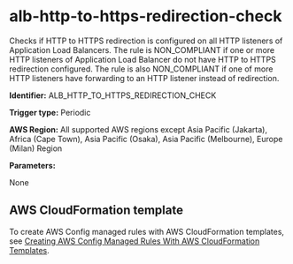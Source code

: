 # alb\-http\-to\-https\-redirection\-check<a name="alb-http-to-https-redirection-check"></a>

Checks if HTTP to HTTPS redirection is configured on all HTTP listeners of Application Load Balancers\. The rule is NON\_COMPLIANT if one or more HTTP listeners of Application Load Balancer do not have HTTP to HTTPS redirection configured\. The rule is also NON\_COMPLIANT if one of more HTTP listeners have forwarding to an HTTP listener instead of redirection\.

**Identifier:** ALB\_HTTP\_TO\_HTTPS\_REDIRECTION\_CHECK

**Trigger type:** Periodic

**AWS Region:** All supported AWS regions except Asia Pacific \(Jakarta\), Africa \(Cape Town\), Asia Pacific \(Osaka\), Asia Pacific \(Melbourne\), Europe \(Milan\) Region

**Parameters:**

None  

## AWS CloudFormation template<a name="w2aac12c33c15b9c13c15"></a>

To create AWS Config managed rules with AWS CloudFormation templates, see [Creating AWS Config Managed Rules With AWS CloudFormation Templates](aws-config-managed-rules-cloudformation-templates.md)\.